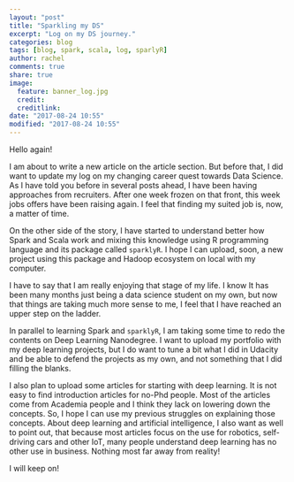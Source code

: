 ```yaml
---
layout: "post"
title: "Sparkling my DS"
excerpt: "Log on my DS journey."
categories: blog
tags: [blog, spark, scala, log, sparlyR]
author: rachel
comments: true
share: true
image:
  feature: banner_log.jpg
  credit:
  creditlink:
date: "2017-08-24 10:55"
modified: "2017-08-24 10:55"
---
```


Hello again!

I am about to write a new article on the article section. But before that, I did want to update my log on my changing career quest towards Data Science.
As I have told you before in several posts ahead, I have been having approaches from recruiters. After one week frozen on that front, this week jobs offers have been raising again. I feel that finding my suited job is, now, a matter of time.

On the other side of the story, I have started to understand better how Spark and Scala work and mixing this knowledge using R programming language and its package called `sparklyR`. I hope I can upload, soon, a new project using this package and Hadoop ecosystem on local with my computer.

I have to say that I am really enjoying that stage of my life. I know It has been many months just being a data science student on my own, but now that things are taking much more sense to me, I feel that I have reached an upper step on the ladder.

In parallel to learning Spark and `sparklyR`, I am taking some time to redo the contents on Deep Learning Nanodegree. I want to upload my portfolio with my deep learning projects, but I do want to tune a bit what I did in Udacity and be able to defend the projects as my own, and not something that I did filling the blanks.

I also plan to upload some articles for starting with deep learning. It is not easy to find introduction articles for no-Phd people. Most of the articles come from Academia people and I think they lack on lowering down the concepts. So, I hope I can use my previous struggles on explaining those concepts.
About deep learning and artificial intelligence, I also want as well to point out, that because most articles focus on the use for robotics, self-driving cars and other IoT, many people understand deep learning has no other use in business. Nothing most far away from reality!

I will keep on!
